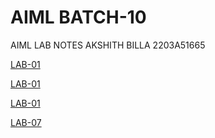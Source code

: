 # AIML BATCH-10
AIML LAB NOTES
AKSHITH BILLA
2203A51665

[LAB-01](https://github.com/akshithbilla29/AIML-BATCH-10/blob/main/Lab01_AIML_ipynb.ipynb)

[LAB-01](https://github.com/akshithbilla29/AIML-BATCH-10/blob/main/2.ipynb)

[LAB-01](https://github.com/akshithbilla29/AIML-BATCH-10/blob/main/3.ipynb)

[LAB-07](https://github.com/akshithbilla29/AIML-BATCH-10/blob/main/lab7.ipynb)
